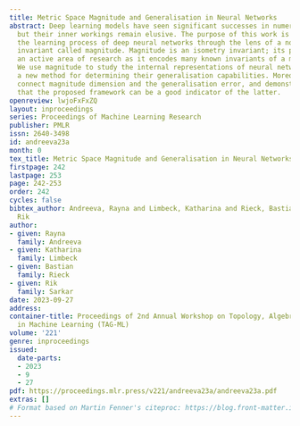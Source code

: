 ```yaml
---
title: Metric Space Magnitude and Generalisation in Neural Networks
abstract: Deep learning models have seen significant successes in numerous applications,
  but their inner workings remain elusive. The purpose of this work is to quantify
  the learning process of deep neural networks through the lens of a novel topological
  invariant called magnitude. Magnitude is an isometry invariant; its properties are
  an active area of research as it encodes many known invariants of a metric space.
  We use magnitude to study the internal representations of neural networks and propose
  a new method for determining their generalisation capabilities. Moreover, we theoretically
  connect magnitude dimension and the generalisation error, and demonstrate experimentally
  that the proposed framework can be a good indicator of the latter.
openreview: lwjoFxFxZQ
layout: inproceedings
series: Proceedings of Machine Learning Research
publisher: PMLR
issn: 2640-3498
id: andreeva23a
month: 0
tex_title: Metric Space Magnitude and Generalisation in Neural Networks
firstpage: 242
lastpage: 253
page: 242-253
order: 242
cycles: false
bibtex_author: Andreeva, Rayna and Limbeck, Katharina and Rieck, Bastian and Sarkar,
  Rik
author:
- given: Rayna
  family: Andreeva
- given: Katharina
  family: Limbeck
- given: Bastian
  family: Rieck
- given: Rik
  family: Sarkar
date: 2023-09-27
address: 
container-title: Proceedings of 2nd Annual Workshop on Topology, Algebra, and Geometry
  in Machine Learning (TAG-ML)
volume: '221'
genre: inproceedings
issued:
  date-parts:
  - 2023
  - 9
  - 27
pdf: https://proceedings.mlr.press/v221/andreeva23a/andreeva23a.pdf
extras: []
# Format based on Martin Fenner's citeproc: https://blog.front-matter.io/posts/citeproc-yaml-for-bibliographies/
---
```

